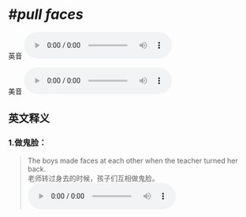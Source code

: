 # ***\#pull faces*** 
英音
<audio src="./media/pull faces1_AAC.aac" controls="controls"></audio>

美音
<audio src="./media/pull faces2.aac" controls="controls"></audio>



  

英文释义
---
### 1.**做鬼脸：**  

 > The boys made faces at each other when the teacher turned her back.  
 > 老师转过身去的时候，孩子们互相做鬼脸。    
<audio src="./media/face-5.aac" controls="controls"></audio>


